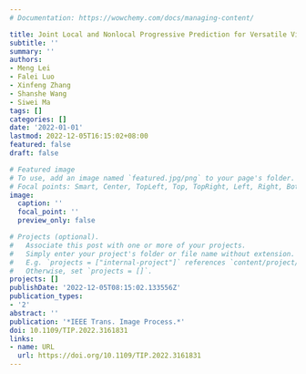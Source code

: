 ```yaml
---
# Documentation: https://wowchemy.com/docs/managing-content/

title: Joint Local and Nonlocal Progressive Prediction for Versatile Video Coding
subtitle: ''
summary: ''
authors:
- Meng Lei
- Falei Luo
- Xinfeng Zhang
- Shanshe Wang
- Siwei Ma
tags: []
categories: []
date: '2022-01-01'
lastmod: 2022-12-05T16:15:02+08:00
featured: false
draft: false

# Featured image
# To use, add an image named `featured.jpg/png` to your page's folder.
# Focal points: Smart, Center, TopLeft, Top, TopRight, Left, Right, BottomLeft, Bottom, BottomRight.
image:
  caption: ''
  focal_point: ''
  preview_only: false

# Projects (optional).
#   Associate this post with one or more of your projects.
#   Simply enter your project's folder or file name without extension.
#   E.g. `projects = ["internal-project"]` references `content/project/deep-learning/index.md`.
#   Otherwise, set `projects = []`.
projects: []
publishDate: '2022-12-05T08:15:02.133556Z'
publication_types:
- '2'
abstract: ''
publication: '*IEEE Trans. Image Process.*'
doi: 10.1109/TIP.2022.3161831
links:
- name: URL
  url: https://doi.org/10.1109/TIP.2022.3161831
---
```

